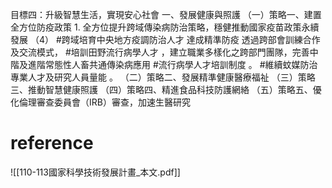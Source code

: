 目標四：升級智慧生活，實現安心社會 
一、發展健康與照護
（一）策略一、建置全方位防疫政策
         1. 全方位提升跨域傳染病防治策略，穩健推動國家疫苗政策永續發展
		 （4） #跨域培育中央地方疫調防治人才 達成精準防疫
		 透過跨部會訓練合作及交流模式， #培訓田野流行病學人才 ，建立職業多樣化之跨部門團隊，完善中階及進階常態性人畜共通傳染病應用 #流行病學人才培訓制度 。 #維續蚊媒防治專業人才及研究人員量能 。
（二）策略二、發展精準健康醫療福祉
（三）策略三、推動智慧健康照護
（四）策略四、精進食品科技防護網絡
（五）策略五、優化倫理審查委員會（IRB）審查，加速生醫研究

# reference

![[110-113國家科學技術發展計畫_本文.pdf]]